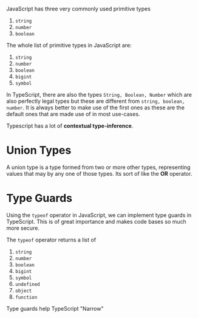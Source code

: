 JavaScript has three very commonly used primitive types
1. ```string```
2. `number`
3. `boolean`

The whole list of primitive types in JavaScript are:
1. `string`
2. `number`
3. `boolean`
4. `bigint`
5. `symbol`

In TypeScript, there are also the types `String, Boolean, Number` which are also perfectly legal types but these are different from `string, boolean, number`. It is always better to make use of the first ones as these are the default ones that are made use of in most use-cases. 

Typescript has a lot of **contextual type-inference**. 
# Union Types
A union type is a type formed from two or more other types, representing values that may by any one of those types. Its sort of like the **OR** operator.
# Type Guards
Using the `typeof` operator in JavaScript, we can implement type guards in TypeScript. This is of great importance and makes code bases so much more secure.

The `typeof` operator returns a list of 
1. `string`
2. `number`
3. `boolean`
4. `bigint`
5. `symbol`
6. `undefined`
7. `object`
8. `function`

Type guards help TypeScript "Narrow" 